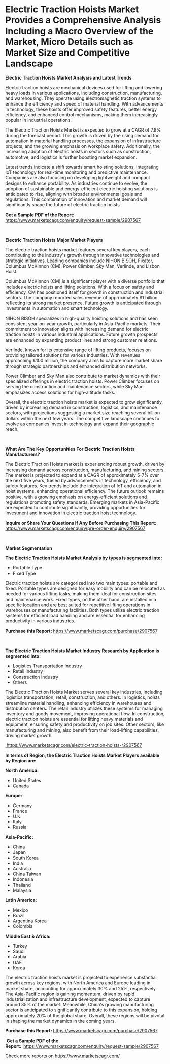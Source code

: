 <p><h1>Electric Traction Hoists Market Provides a Comprehensive Analysis Including a Macro Overview of the Market, Micro Details such as Market Size and Competitive Landscape</h1></p><p><strong>Electric Traction Hoists Market Analysis and Latest Trends</strong></p>
<p><p>Electric traction hoists are mechanical devices used for lifting and lowering heavy loads in various applications, including construction, manufacturing, and warehousing. They operate using electromagnetic traction systems to enhance the efficiency and speed of material handling. With advancements in technology, these hoists offer improved safety features, better energy efficiency, and enhanced control mechanisms, making them increasingly popular in industrial operations.</p><p>The Electric Traction Hoists Market is expected to grow at a CAGR of 7.8% during the forecast period. This growth is driven by the rising demand for automation in material handling processes, the expansion of infrastructure projects, and the growing emphasis on workplace safety. Additionally, the increasing adoption of electric hoists in sectors such as construction, automotive, and logistics is further boosting market expansion.</p><p>Latest trends indicate a shift towards smart hoisting solutions, integrating IoT technology for real-time monitoring and predictive maintenance. Companies are also focusing on developing lightweight and compact designs to enhance portability. As industries continue to evolve, the adoption of sustainable and energy-efficient electric hoisting solutions is anticipated to rise, aligning with broader environmental goals and regulations. This combination of innovation and market demand will significantly shape the future of electric traction hoists.</p></p>
<p><strong>Get a Sample PDF of the Report:&nbsp;</strong> <a href="https://www.marketscagr.com/enquiry/request-sample/2907567?utm_campaign=2304&utm_medium=2&utm_source=Github&utm_content=ia&utm_term=12032025&utm_id=electric-traction-hoists">https://www.marketscagr.com/enquiry/request-sample/2907567</a></p>
<p>&nbsp;</p>
<p><strong>Electric Traction Hoists Major Market Players</strong></p>
<p><p>The electric traction hoists market features several key players, each contributing to the industry's growth through innovative technologies and strategic initiatives. Leading companies include NIHON BISOH, Fixator, Columbus McKinnon (CM), Power Climber, Sky Man, Verlinde, and Lisbon Hoist.</p><p>Columbus McKinnon (CM) is a significant player with a diverse portfolio that includes electric hoists and lifting solutions. With a focus on safety and efficiency, CM has positioned itself for growth in construction and industrial sectors. The company reported sales revenue of approximately $1 billion, reflecting its strong market presence. Future growth is anticipated through investments in automation and smart technology.</p><p>NIHON BISOH specializes in high-quality hoisting solutions and has seen consistent year-on-year growth, particularly in Asia-Pacific markets. Their commitment to innovation aligns with increasing demand for electric traction hoists in various industrial applications. Future growth prospects are enhanced by expanding product lines and strong customer relations.</p><p>Verlinde, known for its extensive range of lifting products, focuses on providing tailored solutions for various industries. With revenues approaching €100 million, the company aims to capture more market share through strategic partnerships and enhanced distribution networks.</p><p>Power Climber and Sky Man also contribute to market dynamics with their specialized offerings in electric traction hoists. Power Climber focuses on serving the construction and maintenance sectors, while Sky Man emphasizes access solutions for high-altitude tasks.</p><p>Overall, the electric traction hoists market is expected to grow significantly, driven by increasing demand in construction, logistics, and maintenance sectors, with projections suggesting a market size reaching several billion dollars within the next few years. The competitive landscape continues to evolve as companies invest in technology and expand their geographic reach.</p></p>
<p>&nbsp;</p>
<p><strong>What Are The Key Opportunities For Electric Traction Hoists Manufacturers?</strong></p>
<p><p>The Electric Traction Hoists market is experiencing robust growth, driven by increasing demand across construction, manufacturing, and mining sectors. The market is projected to expand at a CAGR of approximately 5-7% over the next five years, fueled by advancements in technology, efficiency, and safety features. Key trends include the integration of IoT and automation in hoist systems, enhancing operational efficiency. The future outlook remains positive, with a growing emphasis on energy-efficient solutions and regulations promoting safety standards. Emerging markets in Asia-Pacific are expected to contribute significantly, providing opportunities for investment and innovation in electric traction hoist technology.</p></p>
<p><strong>Inquire or Share Your Questions If Any Before Purchasing This Report:</strong> <a href="https://www.marketscagr.com/enquiry/pre-order-enquiry/2907567?utm_campaign=2304&utm_medium=2&utm_source=Github&utm_content=ia&utm_term=12032025&utm_id=electric-traction-hoists">https://www.marketscagr.com/enquiry/pre-order-enquiry/2907567</a></p>
<p>&nbsp;</p>
<p><strong>Market Segmentation</strong></p>
<p><strong>The Electric Traction Hoists Market Analysis by types is segmented into:</strong></p>
<p><ul><li>Portable Type</li><li>Fixed Type</li></ul></p>
<p><p>Electric traction hoists are categorized into two main types: portable and fixed. Portable types are designed for easy mobility and can be relocated as needed for various lifting tasks, making them ideal for construction sites and maintenance work. Fixed types, on the other hand, are installed in a specific location and are best suited for repetitive lifting operations in warehouses or manufacturing facilities. Both types utilize electric traction systems for efficient load handling and are essential for enhancing productivity in various industries.</p></p>
<p><strong>Purchase this Report:&nbsp;</strong><a href="https://www.marketscagr.com/purchase/2907567?utm_campaign=2304&utm_medium=2&utm_source=Github&utm_content=ia&utm_term=12032025&utm_id=electric-traction-hoists">https://www.marketscagr.com/purchase/2907567</a></p>
<p>&nbsp;</p>
<p><strong>The Electric Traction Hoists Market Industry Research by Application is segmented into:</strong></p>
<p><ul><li>Logistics Transportation Industry</li><li>Retail Industry</li><li>Construction Industry</li><li>Others</li></ul></p>
<p><p>The Electric Traction Hoists Market serves several key industries, including logistics transportation, retail, construction, and others. In logistics, hoists streamline material handling, enhancing efficiency in warehouses and distribution centers. The retail industry utilizes these systems for managing inventory and goods movement, improving operational flow. In construction, electric traction hoists are essential for lifting heavy materials and equipment, ensuring safety and productivity on job sites. Other sectors, like manufacturing and mining, also benefit from their load-lifting capabilities, driving market growth.</p></p>
<p><a href="https://www.marketscagr.com/electric-traction-hoists-r2907567?utm_campaign=2304&utm_medium=2&utm_source=Github&utm_content=ia&utm_term=12032025&utm_id=electric-traction-hoists">&nbsp;https://www.marketscagr.com/electric-traction-hoists-r2907567</a></p>
<p><strong>In terms of Region, the Electric Traction Hoists Market Players available by Region are:</strong></p>
<p>
    <p> <strong> North America: </strong>
        <ul>
            <li>United States</li>
            <li>Canada</li>
        </ul>
        </p> 
    <p> <strong> Europe: </strong>
        <ul>
            <li>Germany</li>
            <li>France</li>
            <li>U.K.</li>
            <li>Italy</li>
            <li>Russia</li>
        </ul>
        </p> 
    <p> <strong> Asia-Pacific: </strong>
        <ul>
            <li>China</li>
            <li>Japan</li>
            <li>South Korea</li>
            <li>India</li>
            <li>Australia</li>
            <li>China Taiwan</li>
            <li>Indonesia</li>
            <li>Thailand</li>
            <li>Malaysia</li>
        </ul>
        </p> 
    <p> <strong> Latin America: </strong>
        <ul>
            <li>Mexico</li>
            <li>Brazil</li>
            <li>Argentina Korea</li>
            <li>Colombia</li>
        </ul>
        </p> 
    <p> <strong> Middle East & Africa: </strong>
        <ul>
            <li>Turkey</li>
            <li>Saudi</li>
            <li>Arabia</li>
            <li>UAE</li>
            <li>Korea</li>
        </ul>
    </p>
    </p>
<p><p>The electric traction hoists market is projected to experience substantial growth across key regions, with North America and Europe leading in market share, accounting for approximately 30% and 25%, respectively. The Asia-Pacific region is gaining momentum, driven by rapid industrialization and infrastructure development, expected to capture around 35% of the market. Meanwhile, China's growing manufacturing sector is anticipated to significantly contribute to this expansion, holding approximately 20% of the global share. Overall, these regions will be pivotal in shaping the market dynamics in the coming years.</p></p>
<p><strong>Purchase this Report: </strong><a href="https://www.marketscagr.com/purchase/2907567?utm_campaign=2304&utm_medium=2&utm_source=Github&utm_content=ia&utm_term=12032025&utm_id=electric-traction-hoists">https://www.marketscagr.com/purchase/2907567</a></p>
<p>&nbsp;<strong>Get a Sample PDF of the Report:&nbsp;&nbsp;</strong><a href="https://www.marketscagr.com/enquiry/request-sample/2907567?utm_campaign=2304&utm_medium=2&utm_source=Github&utm_content=ia&utm_term=12032025&utm_id=electric-traction-hoists">https://www.marketscagr.com/enquiry/request-sample/2907567</a></p>
<p><strong></strong></p>
<p>Check more reports on <a href="https://www.marketscagr.com/?utm_campaign=2304&utm_medium=2&utm_source=Github&utm_content=ia&utm_term=12032025&utm_id=electric-traction-hoists">https://www.marketscagr.com/</a></p>